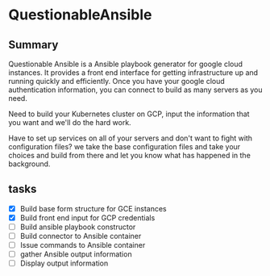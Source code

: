 # QuestionableAnsible

## Summary

Questionable Ansible is a Ansible playbook generator for google cloud instances. It provides a front end interface for getting infrastructure up and running quickly and efficiently. Once you have your google cloud authentication information, you can connect to build as many servers as you need.

Need to build your Kubernetes cluster on GCP, input the information that you want and we'll do the hard work. 

Have to set up services on all of your servers and don't want to fight with configuration files? we take the base configuration files and take your choices and build from there and let you know what has happened in the background.

## tasks

- [X] Build base form structure for GCE instances
- [X] Build front end input for GCP credentials
- [ ] Build ansible playbook constructor
- [ ] Build connector to Ansible container
- [ ] Issue commands to Ansible container
- [ ] gather Ansible output information
- [ ] Display output information
